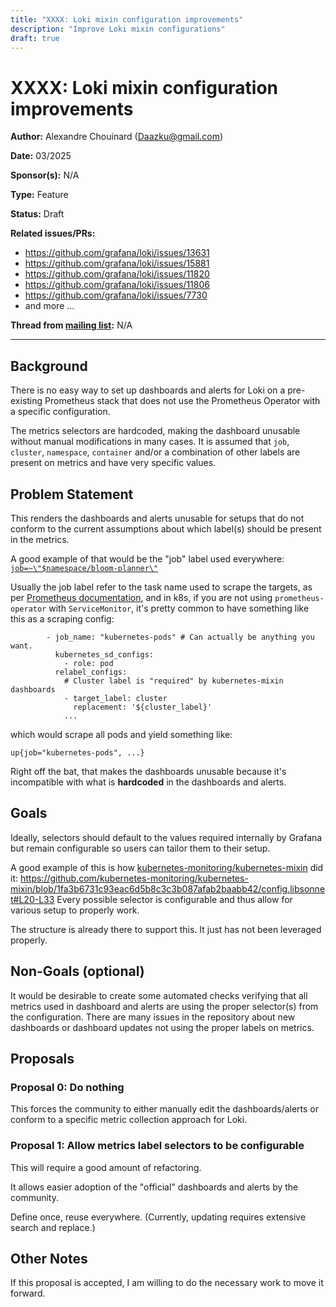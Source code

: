 ```yaml
---
title: "XXXX: Loki mixin configuration improvements"
description: "Improve Loki mixin configurations"
draft: true
---
```


# XXXX: Loki mixin configuration improvements

**Author:** Alexandre Chouinard (Daazku@gmail.com)

**Date:** 03/2025

**Sponsor(s):** N/A

**Type:** Feature

**Status:** Draft

**Related issues/PRs:**
- https://github.com/grafana/loki/issues/13631
- https://github.com/grafana/loki/issues/15881
- https://github.com/grafana/loki/issues/11820
- https://github.com/grafana/loki/issues/11806
- https://github.com/grafana/loki/issues/7730
- and more ...

**Thread from [mailing list](https://groups.google.com/forum/#!forum/lokiproject):** N/A

---

## Background

There is no easy way to set up dashboards and alerts for Loki on a pre-existing Prometheus stack that does not use the Prometheus Operator with a specific configuration.

The metrics selectors are hardcoded, making the dashboard unusable without manual modifications in many cases.
It is assumed that `job`, `cluster`, `namespace`, `container` and/or a combination of other labels are present on metrics and have very specific values.

## Problem Statement

This renders the dashboards and alerts unusable for setups that do not conform to the current assumptions about which label(s) should be present in the metrics.

A good example of that would be the "job" label used everywhere:
[`job=~\"$namespace/bloom-planner\"`](https://github.com/grafana/loki/blob/475d25f459575312adb25ff90abf8f10d521ad4b/production/loki-mixin/dashboards/dashboard-bloom-build.json#L267C101-L267C134)

Usually the job label refer to the task name used to scrape the targets, as per [Prometheus documentation](https://prometheus.io/docs/concepts/jobs_instances/), and
in k8s, if you are not using `prometheus-operator` with `ServiceMonitor`, it's pretty common to have something like this as a scraping config:
```
        - job_name: "kubernetes-pods" # Can actually be anything you want.
          kubernetes_sd_configs:
            - role: pod
          relabel_configs:
            # Cluster label is "required" by kubernetes-mixin dashboards
            - target_label: cluster
              replacement: '${cluster_label}'
            ...
```
which would scrape all pods and yield something like:
```
up{job="kubernetes-pods", ...}
```
Right off the bat, that makes the dashboards unusable because it's incompatible with what is **hardcoded** in the dashboards and alerts.

## Goals

Ideally, selectors should default to the values required internally by Grafana but remain configurable so users can tailor them to their setup.

A good example of this is how [kubernetes-monitoring/kubernetes-mixin](kubernetes-monitoring) did it:
https://github.com/kubernetes-monitoring/kubernetes-mixin/blob/1fa3b6731c93eac6d5b8c3c3b087afab2baabb42/config.libsonnet#L20-L33
Every possible selector is configurable and thus allow for various setup to properly work.

The structure is already there to support this. It just has not been leveraged properly.

## Non-Goals (optional)

It would be desirable to create some automated checks verifying that all metrics used in dashboard and alerts are using the proper selector(s) from the configuration.
There are many issues in the repository about new dashboards or dashboard updates not using the proper labels on metrics.

## Proposals

### Proposal 0: Do nothing

This forces the community to either manually edit the dashboards/alerts or conform to a specific metric collection approach for Loki.

### Proposal 1: Allow metrics label selectors to be configurable

This will require a good amount of refactoring.

It allows easier adoption of the "official" dashboards and alerts by the community.

Define once, reuse everywhere. (Currently, updating requires extensive search and replace.)

## Other Notes

If this proposal is accepted, I am willing to do the necessary work to move it forward.
